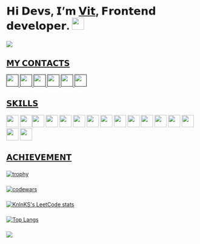 <h1 align="left">𝗛𝗶 𝗗𝗲𝘃𝘀, 𝗜’𝗺 <a href="#">𝗩𝗶𝘁</a>, 𝗙𝗿𝗼𝗻𝘁𝗲𝗻𝗱 𝗱𝗲𝘃𝗲𝗹𝗼𝗽𝗲𝗿.
<img src="https://github.com/blackcater/blackcater/raw/main/images/Hi.gif" height="32" width="32"/></h1>

<h3></h3>

![](https://komarev.com/ghpvc/?username=oiotoo&color=6599ED&ste=flat)

<h3></h3>

<h2><a href="#">𝗠𝗬 𝗖𝗢𝗡𝗧𝗔𝗖𝗧𝗦</a></h2>
<a href=""><img height="32" width="32" src="https://cdn.simpleicons.org/google" /> </a> <a href=""><img height="32" width="32" src="https://cdn.simpleicons.org/mail.ru" /> </a> <a href=""><img height="32" width="32" src="https://cdn.simpleicons.org/instagram" /> </a> <a href=""><img height="32" width="32" src="https://cdn.simpleicons.org/telegram" /> </a> <a href=""><img height="32" width="32" src="https://cdn.simpleicons.org/linkedin" /> </a> <a href=""><img height="32" width="32" src="https://cdn.simpleicons.org/behance" /> </a> 


<h3></h3>

<h2><a href="#">𝗦𝗞𝗜𝗟𝗟𝗦</a></h2>

<img height="32" width="32" src="https://cdn.simpleicons.org/HTML5" /> <img height="32" width="32" src="https://cdn.simpleicons.org/CSS3" /><img height="32" width="32" src="https://cdn.simpleicons.org/tailwindcss" /> <img height="32" width="32" src="https://cdn.simpleicons.org/javascript" /> <img height="32" width="32" src="https://cdn.simpleicons.org/typescript" /> <img height="32" width="32" src="https://cdn.simpleicons.org/jquery" /> <img height="32" width="32" src="https://cdn.simpleicons.org/react" /> <img height="32" width="32" src="https://cdn.simpleicons.org/node.js" /> <img height="32" width="32" src="https://cdn.simpleicons.org/webstorm" /> <img height="32" width="32" src="https://cdn.simpleicons.org/visualstudio" /> <img height="32" width="32" src="https://cdn.simpleicons.org/figma" /> <img height="32" width="32" src="https://cdn.simpleicons.org/adobephotoshop" /> <img height="32" width="32" src="https://cdn.simpleicons.org/adobexd" /> <img height="32" width="32" src="https://cdn.simpleicons.org/adobeillustrator" /> <img height="32" width="32" src="https://cdn.simpleicons.org/adobeaftereffects" /> <img height="32" width="32" src="https://cdn.simpleicons.org/adobepremierepro" />
<h3> </h3>

<h2><a href="#">𝗔𝗖𝗛𝗜𝗘𝗩𝗘𝗠𝗘𝗡𝗧 </a></h2>

<h3></h3>

[![trophy](https://github-profile-trophy.vercel.app/?username=oiotoo)](https://github.com/ryo-ma/github-profile-trophy)

<h3> </h3>

[![codewars](https://www.codewars.com/users/Oiotoo/badges/large)](https://www.codewars.com/users/Oiotoo)   

<h3></h3>

[![KnlnKS's LeetCode stats](https://leetcode-stats-six.vercel.app/api?username=oiotoo&theme=dark)](https://github.com/oiotoo/leetcode-stats)

<h3></h3>

[![Top Langs](https://github-readme-stats.vercel.app/api/top-langs/?username=oiotoo&layout=compact)](https://github.com/oiotoo/github-readme-stats)

<h3></h3>

![](https://github-profile-summary-cards.vercel.app/api/cards/stats?username=oiotoo&theme=dark)

<h3></h3>
